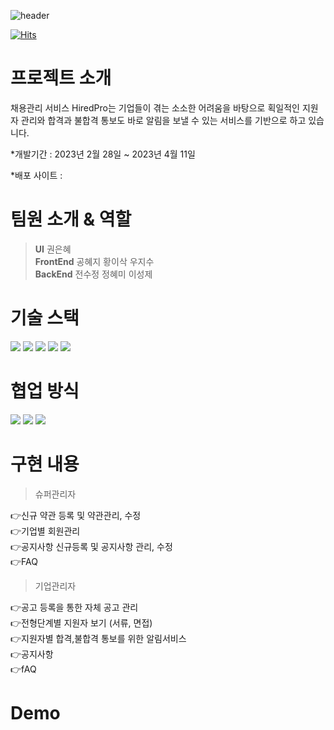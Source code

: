 ![header](https://capsule-render.vercel.app/api?type=waving&color=gradient&height=200&section=header&text=Hired%20Pro&fontSize=90)

[![Hits](https://hits.seeyoufarm.com/api/count/incr/badge.svg?url=https%3A%2F%2Fgithub.com%2FKDT-Final-Team4&count_bg=%233DC89C&title_bg=%23555555&icon=habr.svg&icon_color=%23FFFFFF&title=hits&edge_flat=false)](https://hits.seeyoufarm.com)

# 프로젝트 소개
채용관리 서비스 HiredPro는 기업들이 겪는 소소한 어려움을 바탕으로 획일적인 지원자 관리와 합격과 불합격 통보도 바로 알림을 보낼 수 있는 서비스를 기반으로 하고 있습니다.<br>

*개발기간 : 2023년 2월 28일 ~ 2023년 4월 11일

*배포 사이트 : 
  
  
# 팀원 소개 & 역할

><b>UI</b> 권은혜 <br>
><b>FrontEnd</b> 공혜지 황이삭 우지수<br>
><b>BackEnd</b> 전수정 정혜미 이성제

# 기술 스택
<div align="left">
<img src="https://img.shields.io/badge/figma-F24E1E?style=flat&logo=figma&logoColor=white"/>
<img src="https://img.shields.io/badge/react-61DAFB?style=flat&logo=react&logoColor=white"/>
<img src="https://img.shields.io/badge/github-181717?style=flat&logo=github&logoColor=white"/>
<img src="https://img.shields.io/badge/git-F05032?style=flat&logo=git&logoColor=white"/>
<img src="https://img.shields.io/badge/swagger-85EA2D?style=flat&logo=swagger&logoColor=white"/>
  </div>

# 협업 방식
<div>
<img src="https://img.shields.io/badge/slack-4A154B?style=flat&logo=slack&logoColor=white"/>
<img src="https://img.shields.io/badge/discord-5865F2?style=flat&logo=discord&logoColor=white"/>
<img src="https://img.shields.io/badge/notion-000000?style=flat&logo=notion&logoColor=white"/>
  </div>


# 구현 내용

>슈퍼관리자<br>

👉신규 약관 등록 및 약관관리, 수정<br>
👉기업별 회원관리<br>
👉공지사항 신규등록 및 공지사항 관리, 수정<br>
👉FAQ<br>


>기업관리자

👉공고 등록을 통한 자체 공고 관리<br>
👉전형단계별 지원자 보기 (서류, 면접)<br>
👉지원자별 합격,불합격 통보를 위한 알림서비스<br>
👉공지사항<br>
👉fAQ

# Demo
